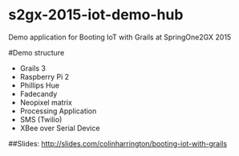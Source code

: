 # s2gx-2015-iot-demo-hub
Demo application for Booting IoT with Grails at SpringOne2GX 2015

#Demo structure
* Grails 3
* Raspberry Pi 2
* Phillips Hue
* Fadecandy
* Neopixel matrix
* Processing Application
* SMS (Twilio)
* XBee over Serial Device

##Slides:
http://slides.com/colinharrington/booting-iot-with-grails
